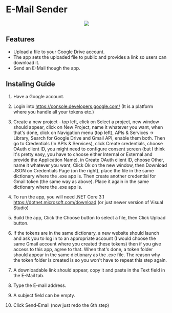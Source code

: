 # E-Mail Sender

<p align="center">
  <img src="https://user-images.githubusercontent.com/44268275/71026336-4e483a00-2109-11ea-9e21-b870af5ec019.png">
</p>

## Features
* Upload a file to your Google Drive account.
* The app sets the uploaded file to public and provides a link so users can download it.
* Send an E-Mail though the app.

## Instaling Guide
1. Have a Google account.

2. Login into https://console.developers.google.com/ (It is a platform where you handle all your tokens etc.)

3. Create a new project - top left, click on Select a project, new window should appear, click on New Project, name it whatever you want, when that's done, click on Navigation menu (top left), APIs & Services -> Library, Search for Google Drive and Gmail API, enable them both. Then go to Credentials (In APIs & Services), click Create credentials, choose OAuth client ID, you might need to configure consent screen (but I think it's pretty easy, you have to choose either Internal or External and provide the Application Name), in Create OAuth client ID, choose Other, name it whatever you want, Click Ok on the new window, then Download JSON on Credentials Page (on the right), place the file in the same dictionary where the .exe app is. Then create another credential for Gmail token (the same way as above). Place it again in the same dictionary where the .exe app is.

4. To run the app, you will need .NET Core 3.1 https://dotnet.microsoft.com/download (or just newer version of Visual Studio)

5. Build the app, Click the Choose button to select a file, then Click Upload button.

6. If the tokens are in the same dictionary, a new website should launch and ask you to log in to an appropriate account (I would choose the same Gmail account where you created these tokens) then if you give access to this app, agree to that. When that's done, a token folder should appear in the same dictionary as the .exe file. The reason why the token folder is created is so you won't have to repeat this step again.

7. A downloadable link should appear, copy it and paste in the Text field in the E-Mail tab.

8. Type the E-mail address.

9. A subject field can be empty.

10. Click Send-Email (now just redo the 6th step)

